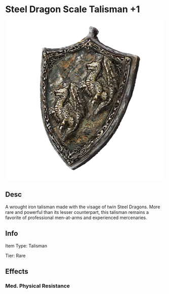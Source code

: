# Steel Dragon Scale Talisman +1

![](SteelDragonScaleTalisman+1.png)

## Desc

A wrought iron talisman made with the visage of twin Steel Dragons. More rare and powerful than its lesser counterpart, this talisman remains a favorite of professional men-at-arms and experienced mercenaries.

## Info

Item Type: Talisman

Tier: Rare

## Effects

### Med. Physical Resistance
